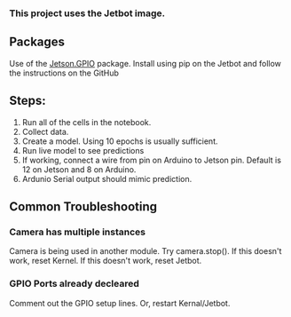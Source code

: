 ### This project uses the Jetbot image.

## Packages
Use of the [Jetson.GPIO](https://github.com/NVIDIA/jetson-gpio) package. 
Install using pip on the Jetbot and follow the instructions on the GitHub

## Steps:
1. Run all of the cells in the notebook.
2. Collect data.
3. Create a model. Using 10 epochs is usually sufficient.
4. Run live model to see predictions
5. If working, connect a wire from pin on Arduino to Jetson pin. Default is 12 on Jetson and 8 on Arduino.
6. Ardunio Serial output should mimic prediction.

## Common Troubleshooting

### Camera has multiple instances
Camera is being used in another module. Try camera.stop(). If this doesn't work, reset Kernel. If this doesn't work, reset Jetbot.

### GPIO Ports already decleared
Comment out the GPIO setup lines. Or, restart Kernal/Jetbot.

